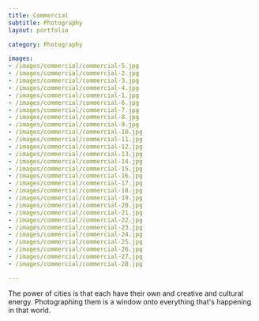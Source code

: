 ```yaml
---
title: Commercial
subtitle: Photography
layout: portfolio

category: Photography

images:
- /images/commercial/commercial-5.jpg
- /images/commercial/commercial-2.jpg
- /images/commercial/commercial-3.jpg
- /images/commercial/commercial-4.jpg
- /images/commercial/commercial-1.jpg
- /images/commercial/commercial-6.jpg
- /images/commercial/commercial-7.jpg
- /images/commercial/commercial-8.jpg
- /images/commercial/commercial-9.jpg
- /images/commercial/commercial-10.jpg
- /images/commercial/commercial-11.jpg
- /images/commercial/commercial-12.jpg
- /images/commercial/commercial-13.jpg
- /images/commercial/commercial-14.jpg
- /images/commercial/commercial-15.jpg
- /images/commercial/commercial-16.jpg
- /images/commercial/commercial-17.jpg
- /images/commercial/commercial-18.jpg
- /images/commercial/commercial-19.jpg
- /images/commercial/commercial-20.jpg
- /images/commercial/commercial-21.jpg
- /images/commercial/commercial-22.jpg
- /images/commercial/commercial-23.jpg
- /images/commercial/commercial-24.jpg
- /images/commercial/commercial-25.jpg
- /images/commercial/commercial-26.jpg
- /images/commercial/commercial-27.jpg
- /images/commercial/commercial-28.jpg

---
```


The power of cities is that each have their own and creative and cultural energy. Photographing them is a window onto everything that's happening in that world.
